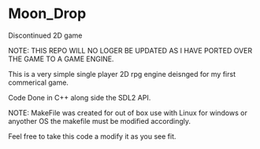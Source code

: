 # Moon_Drop
Discontinued 2D game  

NOTE: THIS REPO WILL NO LOGER BE UPDATED AS I HAVE PORTED OVER THE GAME TO A GAME ENGINE.

This is a very simple single player 2D rpg engine deisnged for my first commerical game.

Code Done in C++ along side the SDL2 API.

NOTE: MakeFile was created for out of box use with Linux for windows or anyother OS the makefile must be modified accordingly. 
 
Feel free to take this code a modify it as you see fit. 



